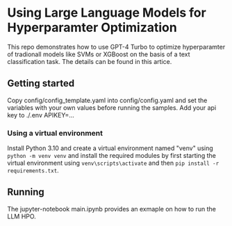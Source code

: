 # Using Large Language Models for Hyperparamter Optimization
This repo demonstrates how to use GPT-4 Turbo to optimize hyperparamter of tradionall models like SVMs or XGBoost on the basis of a text classification task. The details can be found in this artice.

## Getting started

Copy config/config_template.yaml into config/config.yaml and set the variables with your own values before running the samples.
Add your api key to ./.env
APIKEY=...

### Using a virtual environment

Install Python 3.10 and create a virtual environment named "venv" using
`python -m venv venv`
and install the required modules by first starting the virtual environment using
`venv\scripts\activate`
and then
`pip install -r requirements.txt`.

## Running

The jupyter-notebook main.ipynb provides an exmaple on how to run the LLM HPO.



